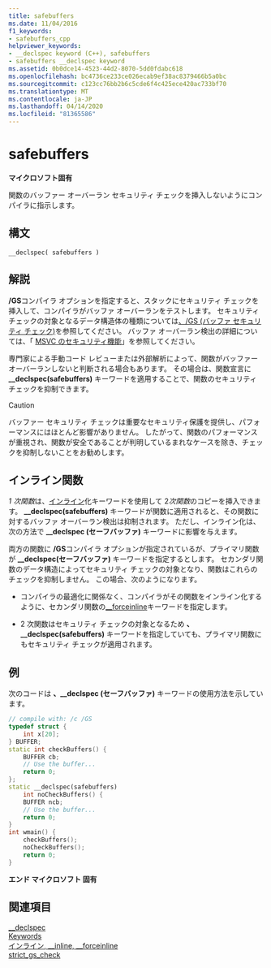 ```yaml
---
title: safebuffers
ms.date: 11/04/2016
f1_keywords:
- safebuffers_cpp
helpviewer_keywords:
- __declspec keyword (C++), safebuffers
- safebuffers __declspec keyword
ms.assetid: 0b0dce14-4523-44d2-8070-5dd0fdabc618
ms.openlocfilehash: bc4736ce233ce026ecab9ef38ac8379466b5a0bc
ms.sourcegitcommit: c123cc76bb2b6c5cde6f4c425ece420ac733bf70
ms.translationtype: MT
ms.contentlocale: ja-JP
ms.lasthandoff: 04/14/2020
ms.locfileid: "81365586"
---
```

# <a name="safebuffers"></a>safebuffers

**マイクロソフト固有**

関数のバッファー オーバーラン セキュリティ チェックを挿入しないようにコンパイラに指示します。

## <a name="syntax"></a>構文

```
__declspec( safebuffers )
```

## <a name="remarks"></a>解説

**/GS**コンパイラ オプションを指定すると、スタックにセキュリティ チェックを挿入して、コンパイラがバッファ オーバーランをテストします。 セキュリティ チェックの対象となるデータ構造体の種類については[、/GS (バッファ セキュリティ チェック)](../build/reference/gs-buffer-security-check.md)を参照してください。 バッファ オーバーラン検出の詳細については、「 [MSVC のセキュリティ機能](https://blogs.msdn.microsoft.com/vcblog/2017/06/28/security-features-in-microsoft-visual-c/)」を参照してください。

専門家による手動コード レビューまたは外部解析によって、関数がバッファー オーバーランしないと判断される場合もあります。 その場合は、関数宣言に **__declspec(safebuffers)** キーワードを適用することで、関数のセキュリティ チェックを抑制できます。

> [!CAUTION]
> バッファー セキュリティ チェックは重要なセキュリティ保護を提供し、パフォーマンスにはほとんど影響がありません。 したがって、関数のパフォーマンスが重視され、関数が安全であることが判明しているまれなケースを除き、チェックを抑制しないことをお勧めします。

## <a name="inline-functions"></a>インライン関数

*1 次関数*は、[インライン](inline-functions-cpp.md)化キーワードを使用して 2*次関数*のコピーを挿入できます。 **__declspec(safebuffers)** キーワードが関数に適用されると、その関数に対するバッファ オーバーラン検出は抑制されます。 ただし、インライン化は、次の方法で **__declspec (セーフバッファ)** キーワードに影響を与えます。

両方の関数に **/GS**コンパイラ オプションが指定されているが、プライマリ関数が **__declspec(セーフバッファ)** キーワードを指定するとします。 セカンダリ関数のデータ構造によってセキュリティ チェックの対象となり、関数はこれらのチェックを抑制しません。 この場合、次のようになります。

- コンパイラの最適化に関係なく、コンパイラがその関数をインライン化するように、セカンダリ関数の[__forceinline](inline-functions-cpp.md)キーワードを指定します。

- 2 次関数はセキュリティ チェックの対象となるため **、__declspec(safebuffers)** キーワードを指定していても、プライマリ関数にもセキュリティ チェックが適用されます。

## <a name="example"></a>例

次のコードは **、__declspec (セーフバッファ)** キーワードの使用方法を示しています。

```cpp
// compile with: /c /GS
typedef struct {
    int x[20];
} BUFFER;
static int checkBuffers() {
    BUFFER cb;
    // Use the buffer...
    return 0;
};
static __declspec(safebuffers)
    int noCheckBuffers() {
    BUFFER ncb;
    // Use the buffer...
    return 0;
}
int wmain() {
    checkBuffers();
    noCheckBuffers();
    return 0;
}
```

**エンド マイクロソフト 固有**

## <a name="see-also"></a>関連項目

[__declspec](../cpp/declspec.md)<br/>
[Keywords](../cpp/keywords-cpp.md)<br/>
[インライン, __inline, \__forceinline](inline-functions-cpp.md)<br/>
[strict_gs_check](../preprocessor/strict-gs-check.md)
